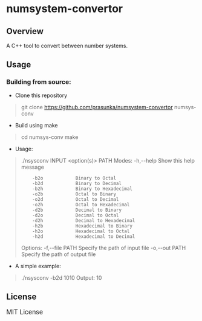 # numsystem-convertor

## Overview
A C++ tool to convert between number systems.

## Usage

### Building from source:
* Clone this repository
> git clone https://github.com/prasunka/numsystem-convertor numsys-conv
* Build using make
> cd numsys-conv
> make
* Usage:
> ./nsysconv <mode> INPUT <option(s)> PATH
> Modes:
>         -h,--help       Show this help message
> 
>         -b2o            Binary to Octal
>         -b2d            Binary to Decimal
>         -b2h            Binary to Hexadecimal
>         -o2b            Octal to Binary
>         -o2d            Octal to Decimal
>         -o2h            Octal to Hexadecimal
>         -d2b            Decimal to Binary
>         -d2o            Decimal to Octal
>         -d2h            Decimal to Hexadecimal
>         -h2b            Hexadecimal to Binary
>         -h2o            Hexadecimal to Octal
>         -h2d            Hexadecimal to Decimal
> Options:
>         -f,--file PATH  Specify the path of input file
>         -o,--out PATH   Specify the path of output file

* A simple example:
> ./nsysconv -b2d 1010
> Output: 10

## License
<big> MIT License </big>